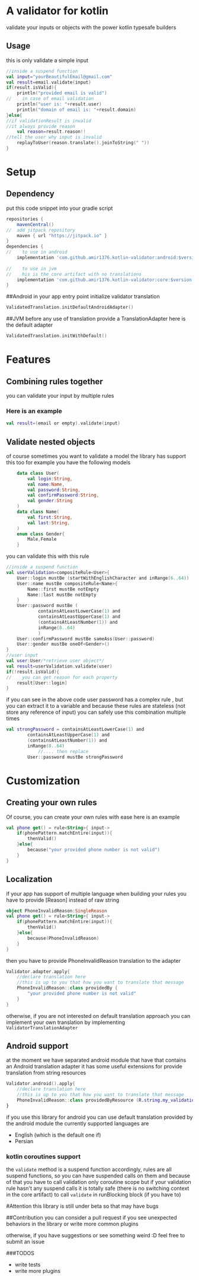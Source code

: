 # A validator for kotlin
validate your inputs or objects with the power kotlin typesafe builders
## Usage
this is only validate a simple input 
```kotlin
//inside a suspend function
val input="yourBeautifulEmail@gmail.com"
val result=email.validate(input)
if(result.isValid){
    println("provided email is valid")
//    in case of email validation
    println("user is: "+result.user)
    println("domain of email is: "+result.domain)
}else{
//if validationResult is invalid
//it always provide reason
    val reason=result.reason!!
//tell the user why input is invalid
    replayToUser(reason.translate().joinToString(" "))
}
```
# Setup
## Dependency
put this code snippet into your gradle script
```groovy
repositories {
    mavenCentral()
//  add jitpack repository
    maven { url "https://jitpack.io" }
}
dependencies {
//    to use in android
    implementation 'com.github.amir1376.kotlin-validator:android:$version'
    
//    to use in jvm 
//    his is the core artifact with no translations
    implementation 'com.github.amir1376.kotlin-validator:core:$version'
}
```
##Android
in your app entry point initialize validator translation
```kotlin
ValidatedTranslation.initDefaultAndroidAdapter()
```
##JVM
before any use of translation provide a TranslationAdapter
here is the default adapter
```kotlin
ValidatedTranslation.initWithDefault()
```


# Features
## Combining rules together
you can validate your input by multiple rules
### Here is an example
```kotlin
val result=(email or empty).validate(input)
```

## Validate nested objects
of course sometimes you want to validate a model
the library has support this too
for example you have the following models
```kotlin
    data class User(
        val login:String,
        val name:Name,
        val password:String,
        val confirmPassword:String,
        val gender:String
    )
    data class Name(
        val first:String,
        val last:String,
    )
    enum class Gender{
        Male,Female
    }
```
you can validate this with this rule
```kotlin
//inside a suspend function
val userValidation=compositeRule<User>{
    User::login mustBe (startWithEnglishCharacter and inRange(6..64)) 
    User::name mustBe compositeRule<Name>{
        Name::first mustBe notEmpty
        Name::last mustBe notEmpty
    }
    User::password mustBe (
            containsAtLeastLowerCase(1) and
            containsAtLeastUpperCase(1) and 
            (containsAtLeastNumber(1)) and 
            inRange(8..64)
            )
    User::confirmPassword mustBe sameAss(User::password)
    User::gender mustBe oneOf<Gender>()
}
//user input
val user:User/*retrieve user object*/
val result=userValidation.validate(user)
if(!result.isValid){
//    you can get reason for each property
    result[User::login] 
}
```
if you can see in the above code user password has a complex rule ,
but you can extract it to a variable
and because these rules are stateless (not store any reference of input)
you can safely use this combination multiple times
```kotlin
val strongPassword = containsAtLeastLowerCase(1) and
        containsAtLeastUpperCase(1) and
        (containsAtLeastNumber(1)) and
        inRange(8..64)
            //.... then replace
        User::password mustBe strongPassword
```
# Customization
## Creating your own rules
Of course, you can create your own rules with ease
here is an example
```kotlin
val phone get() = rule<String>{ input->
    if(phonePattern.matchEntire(input)){
        thenValid()
    }else{
        because("your provided phone number is not valid")
    }
}
```
## Localization
if your app has support of multiple language
when building your rules you have to provide [Reason]
instead of raw string
```kotlin
object PhoneInvalidReason:SingleReason
val phone get() = rule<String>{ input->
    if(phonePattern.matchEntire(input)){
        thenValid()
    }else{
        because(PhoneInvalidReason)
    }
}
```
then you have to provide PhoneInvalidReason translation to the adapter
```kotlin
Validator.adapter.apply{
    //declare translation here
    //this is up to you that how you want to translate that message
    PhoneInvalidReason::class providedBy {
        "your provided phone number is not valid"
    }
}
```

otherwise, if you are not interested on default translation approach
you can implement your own translation by implementing `ValidatorTranslationAdapter`



## Android support
at the moment we have separated android module that have
that contains an Android translation adapter
it has some useful extensions for provide translation
from string resources
```kotlin
Validator.android().apply{
    //declare translation here
    //this is up to you that how you want to translate that message
    PhoneInvalidReason::class providedByResource (R.string.my_validation_phone_invalid)
}
```

if you use this library for android you can use default translation provided 
by the android module
the currently supported languages are 
* English (which is the default one if)
* Persian


### kotlin coroutines support
the `validate` method is a suspend function
accordingly, rules are all suspend functions,
so you can have suspended calls on them
and because of that you have to call validation only coroutine scope
but if your validation rule hasn't any suspend calls it is 
totally safe (there is no switching context in the core artifact) to
call `validate` in runBlocking block (if you have to)
 

#Attention
this library is still under beta
so that may have bugs

##Contribution
you can consider a pull request
if you see unexpected behaviors in the library
or write more common plugins

otherwise, if you have suggestions or see something weird :D
feel free to submit an issue
 
###TODOS
* write tests
* write more plugins